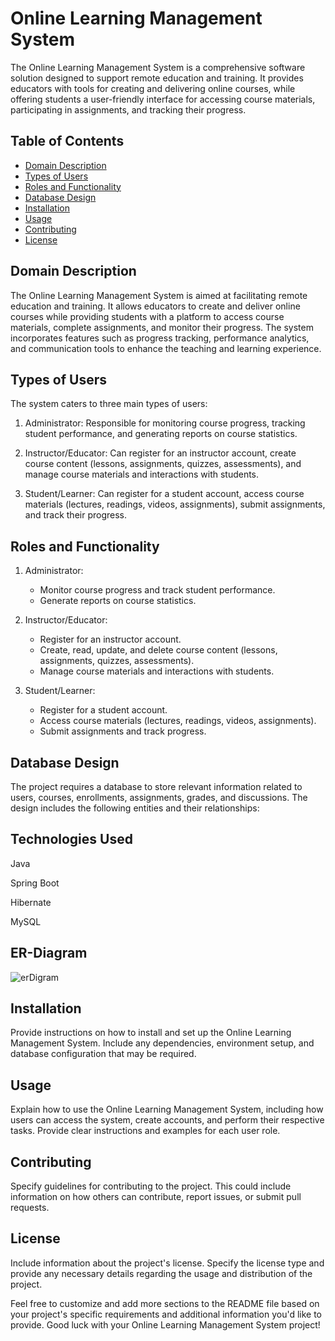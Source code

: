 # Online Learning Management System

The Online Learning Management System is a comprehensive software solution designed to support remote education and training. It provides educators with tools for creating and delivering online courses, while offering students a user-friendly interface for accessing course materials, participating in assignments, and tracking their progress.

## Table of Contents
- [Domain Description](#domain-description)
- [Types of Users](#types-of-users)
- [Roles and Functionality](#roles-and-functionality)
- [Database Design](#database-design)
- [Installation](#installation)
- [Usage](#usage)
- [Contributing](#contributing)
- [License](#license)

## Domain Description
The Online Learning Management System is aimed at facilitating remote education and training. It allows educators to create and deliver online courses while providing students with a platform to access course materials, complete assignments, and monitor their progress. The system incorporates features such as progress tracking, performance analytics, and communication tools to enhance the teaching and learning experience.

## Types of Users
The system caters to three main types of users:

1. Administrator: Responsible for monitoring course progress, tracking student performance, and generating reports on course statistics.

2. Instructor/Educator: Can register for an instructor account, create course content (lessons, assignments, quizzes, assessments), and manage course materials and interactions with students.

3. Student/Learner: Can register for a student account, access course materials (lectures, readings, videos, assignments), submit assignments, and track their progress.

## Roles and Functionality
1. Administrator:
   - Monitor course progress and track student performance.
   - Generate reports on course statistics.
   
2. Instructor/Educator:
   - Register for an instructor account.
   - Create, read, update, and delete course content (lessons, assignments, quizzes, assessments).
   - Manage course materials and interactions with students.
   
3. Student/Learner:
   - Register for a student account.
   - Access course materials (lectures, readings, videos, assignments).
   - Submit assignments and track progress.

## Database Design
The project requires a database to store relevant information related to users, courses, enrollments, assignments, grades, and discussions. The design includes the following entities and their relationships:
## Technologies Used
Java

Spring Boot

Hibernate

MySQL
## ER-Diagram
![erDigram](https://github.com/gzbsingh/plum-leg-9420/assets/39863817/91cc4932-af15-4493-8d0e-4cf97ab44159)


## Installation
Provide instructions on how to install and set up the Online Learning Management System. Include any dependencies, environment setup, and database configuration that may be required.

## Usage
Explain how to use the Online Learning Management System, including how users can access the system, create accounts, and perform their respective tasks. Provide clear instructions and examples for each user role.

## Contributing
Specify guidelines for contributing to the project. This could include information on how others can contribute, report issues, or submit pull requests.

## License
Include information about the project's license. Specify the license type and provide any necessary details regarding the usage and distribution of the project.

Feel free to customize and add more sections to the README file based on your project's specific requirements and additional information you'd like to provide. Good luck with your Online Learning Management System project!
